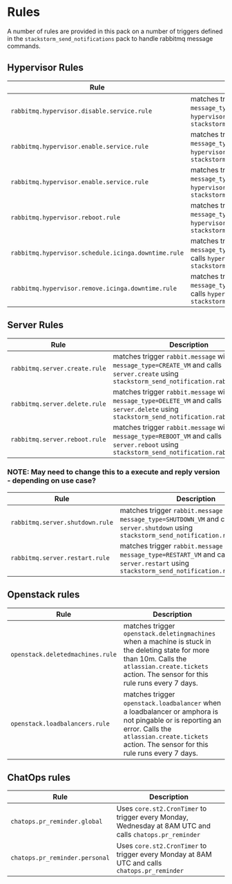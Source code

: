 # Rules

A number of rules are provided in this pack on a number of triggers defined in the `stackstorm_send_notifications` pack
to handle rabbitmq message commands.

## Hypervisor Rules

| Rule      | Description |
| ----------- | ----------- |
| `rabbitmq.hypervisor.disable.service.rule` | matches trigger `rabbit.message` with `message_type=HYPERVISOR_DISABLE_SERVICE` and calls `hypervisor.service.disable` using `stackstorm_send_notification.rabbit.execute`|
| `rabbitmq.hypervisor.enable.service.rule` | matches trigger `rabbit.message` with `message_type=HYPERVISOR_DISABLE_SERVICE` and calls `hypervisor.service.disable` using `stackstorm_send_notification.rabbit.execute`|
| `rabbitmq.hypervisor.enable.service.rule` | matches trigger `rabbit.message` with `message_type=HYPERVISOR_ENABLE_SERVICE` and calls `hypervisor.service.enable` using `stackstorm_send_notification.rabbit.execute`|
| `rabbitmq.hypervisor.reboot.rule` | matches trigger `rabbit.reply.message` with `message_type=HYPERVISOR_REBOOT` and calls `hypervisor.reboot` using `stackstorm_send_notification.rabbit.execute.and.reply` |
|`rabbitmq.hypervisor.schedule.icinga.downtime.rule`| matches trigger `rabbit.message` with `message_type=HYPERVISOR_SCHEDULE_ICINGA_DOWNTIME` and calls `hypervisor.schedule.icinga.downtime` using `stackstorm_send_notification.rabbit.execute`|
| `rabbitmq.hypervisor.remove.icinga.downtime.rule` | matches trigger `rabbit.message` with `message_type=HYPERVISOR_REMOVE_ICINGA_DOWNTIME` and calls `hypervisor.remove.icinga.downtime` using `stackstorm_send_notification.rabbit.execute` |

## Server Rules

| Rule      | Description |
| ----------- | ----------- |
| `rabbitmq.server.create.rule`| matches trigger `rabbit.message` with `message_type=CREATE_VM` and calls `server.create` using `stackstorm_send_notification.rabbit.execute` |
| `rabbitmq.server.delete.rule` | matches trigger `rabbit.message` with `message_type=DELETE_VM` and calls `server.delete` using `stackstorm_send_notification.rabbit.execute` |
| `rabbitmq.server.reboot.rule` | matches trigger `rabbit.message` with `message_type=REBOOT_VM` and calls `server.reboot` using `stackstorm_send_notification.rabbit.execute`|

### NOTE: May need to change this to a execute and reply version - depending on use case?

| Rule      | Description |
| ----------- | ----------- |
| `rabbitmq.server.shutdown.rule` | matches trigger `rabbit.message` with `message_type=SHUTDOWN_VM` and calls `server.shutdown` using `stackstorm_send_notification.rabbit.execute` |
| `rabbitmq.server.restart.rule` | matches trigger `rabbit.message` with `message_type=RESTART_VM` and calls `server.restart` using `stackstorm_send_notification.rabbit.execute` |

## Openstack rules

| Rule      | Description |
| ----------- | ----------- |
| `openstack.deletedmachines.rule` | matches trigger `openstack.deletingmachines` when a machine is stuck in the deleting state for more than 10m. Calls the `atlassian.create.tickets` action. The sensor for this rule runs every 7 days. |
| `openstack.loadbalancers.rule` | matches trigger `openstack.loadbalancer` when a loadbalancer or amphora is not pingable or is reporting an error. Calls the `atlassian.create.tickets` action. The sensor for this rule runs every 7 days. |

## ChatOps rules

| Rule                           | Description                                                                                             |
|--------------------------------|---------------------------------------------------------------------------------------------------------|
| `chatops.pr_reminder.global`   | Uses `core.st2.CronTimer` to trigger every Monday, Wednesday at 8AM UTC and calls `chatops.pr_reminder` |
| `chatops.pr_reminder.personal` | Uses `core.st2.CronTimer` to trigger every Monday at 8AM UTC and calls `chatops.pr_reminder`            |
